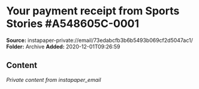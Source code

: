 # Your payment receipt from Sports Stories #A548605C-0001

**Source:** instapaper-private://email/73edabcfb3b6b5493b069cf2d5047ac1/
**Folder:** Archive
**Added:** 2020-12-01T09:26:59




## Content
*Private content from instapaper_email*
